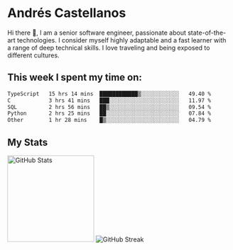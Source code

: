 # Andrés Castellanos

Hi there 👋, I am a senior software engineer, passionate about state-of-the-art technologies. I consider myself highly adaptable and a fast learner with a range of deep technical skills. I love traveling and being exposed to different cultures.

## This week I spent my time on:

<!--START_SECTION:waka-->

```txt
TypeScript   15 hrs 14 mins  ████████████▒░░░░░░░░░░░░   49.40 %
C            3 hrs 41 mins   ███░░░░░░░░░░░░░░░░░░░░░░   11.97 %
SQL          2 hrs 56 mins   ██▒░░░░░░░░░░░░░░░░░░░░░░   09.54 %
Python       2 hrs 25 mins   ██░░░░░░░░░░░░░░░░░░░░░░░   07.84 %
Other        1 hr 28 mins    █▒░░░░░░░░░░░░░░░░░░░░░░░   04.79 %
```

<!--END_SECTION:waka-->

## My Stats

<img height="195" src="https://github-readme-stats.vercel.app/api?username=andrescv&show_icons=true&theme=onedark&hide_border=true&card_width=495" alt="GitHub Stats" />

<img src="https://streak-stats.demolab.com?user=andrescv&theme=one-dark-pro&hide_border=true" alt="GitHub Streak" />
